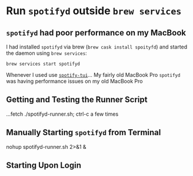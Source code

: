 # Run `spotifyd` outside `brew services`

## `spotifyd` had poor performance on my MacBook
I had installed `spotifyd` via brew (`brew cask install spoityfd`) and started the daemon using `brew services`:
```
brew services start spotifyd
```
Whenever I used use [`spotify-tui`](https://github.com/Rigellute/spotify-tui)...
My fairly old MacBook Pro `spotifyd` was having performance issues on my old MacBook Pro

## Getting and Testing the Runner Script
...fetch
./spotifyd-runner.sh; ctrl-c a few times

## Manually Starting `spotifyd` from Terminal
nohup spotifyd-runner.sh 2>&1 &

## Starting Upon Login
